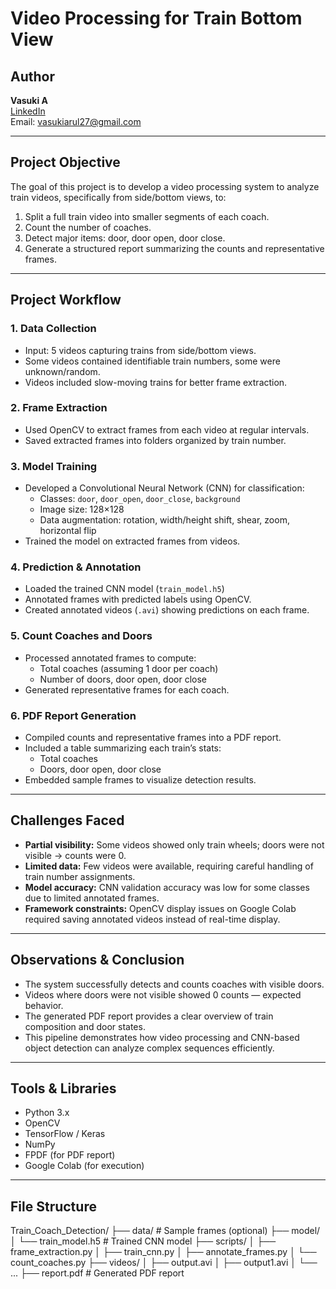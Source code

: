 # Video Processing for Train Bottom View

## Author
**Vasuki A**  
[LinkedIn](https://www.linkedin.com/in/vasuki27/)  
Email: vasukiarul27@gmail.com

---

## Project Objective
The goal of this project is to develop a video processing system to analyze train videos, specifically from side/bottom views, to:  
1. Split a full train video into smaller segments of each coach.  
2. Count the number of coaches.  
3. Detect major items: door, door open, door close.  
4. Generate a structured report summarizing the counts and representative frames.

---

## Project Workflow

### 1. Data Collection
- Input: 5 videos capturing trains from side/bottom views.  
- Some videos contained identifiable train numbers, some were unknown/random.  
- Videos included slow-moving trains for better frame extraction.

### 2. Frame Extraction
- Used OpenCV to extract frames from each video at regular intervals.  
- Saved extracted frames into folders organized by train number.

### 3. Model Training
- Developed a Convolutional Neural Network (CNN) for classification:
  - Classes: `door`, `door_open`, `door_close`, `background`  
  - Image size: 128×128  
  - Data augmentation: rotation, width/height shift, shear, zoom, horizontal flip  
- Trained the model on extracted frames from videos.

### 4. Prediction & Annotation
- Loaded the trained CNN model (`train_model.h5`)  
- Annotated frames with predicted labels using OpenCV.  
- Created annotated videos (`.avi`) showing predictions on each frame.

### 5. Count Coaches and Doors
- Processed annotated frames to compute:
  - Total coaches (assuming 1 door per coach)  
  - Number of doors, door open, door close  
- Generated representative frames for each coach.

### 6. PDF Report Generation
- Compiled counts and representative frames into a PDF report.  
- Included a table summarizing each train’s stats:
  - Total coaches  
  - Doors, door open, door close  
- Embedded sample frames to visualize detection results.

---

## Challenges Faced
- **Partial visibility:** Some videos showed only train wheels; doors were not visible → counts were 0.  
- **Limited data:** Few videos were available, requiring careful handling of train number assignments.  
- **Model accuracy:** CNN validation accuracy was low for some classes due to limited annotated frames.  
- **Framework constraints:** OpenCV display issues on Google Colab required saving annotated videos instead of real-time display.

---

## Observations & Conclusion
- The system successfully detects and counts coaches with visible doors.  
- Videos where doors were not visible showed 0 counts — expected behavior.  
- The generated PDF report provides a clear overview of train composition and door states.  
- This pipeline demonstrates how video processing and CNN-based object detection can analyze complex sequences efficiently.

---

## Tools & Libraries
- Python 3.x  
- OpenCV  
- TensorFlow / Keras  
- NumPy  
- FPDF (for PDF report)  
- Google Colab (for execution)

---

## File Structure
Train_Coach_Detection/
├── data/                   # Sample frames (optional)
├── model/
│   └── train_model.h5      # Trained CNN model
├── scripts/
│   ├── frame_extraction.py
│   ├── train_cnn.py
│   ├── annotate_frames.py
│   └── count_coaches.py
├── videos/
│   ├── output.avi
│   ├── output1.avi
│   └── ...
├── report.pdf              # Generated PDF report




